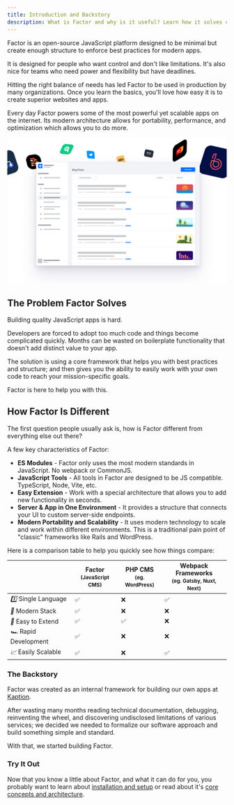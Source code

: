 ```yaml
---
title: Introduction and Backstory
description: What is Factor and why is it useful? Learn how it solves common development problems and how it compares to alternative approaches.
---
```


Factor is an open-source JavaScript platform designed to be minimal but create enough structure to enforce best practices for modern apps.

It is designed for people who want control and don't like limitations. It's also nice for teams who need power and flexibility but have deadlines.

Hitting the right balance of needs has led Factor to be used in production by many organizations. Once you learn the basics, you'll love how easy it is to create superior websites and apps.

Every day Factor powers some of the most powerful yet scalable apps on the internet. Its modern architecture allows for portability, performance, and optimization which allows you to do more.

![FactorES - Modern Application Stack](./splash.jpg)

## The Problem Factor Solves

Building quality JavaScript apps is hard.

Developers are forced to adopt too much code and things become complicated quickly. Months can be wasted on boilerplate functionality that doesn't add distinct value to your app.

The solution is using a core framework that helps you with best practices and structure; and then gives you the ability to easily work with your own code to reach your mission-specific goals.

Factor is here to help you with this.

## How Factor Is Different

The first question people usually ask is, how is Factor different from everything else out there?

A few key characteristics of Factor:

- **ES Modules** - Factor only uses the most modern standards in JavaScript. No webpack or CommonJS.
- **JavaScript Tools** - All tools in Factor are designed to be JS compatible. TypeScript, Node, Vite, etc.
- **Easy Extension** - Work with a special architecture that allows you to add new functionality in seconds.
- **Server & App in One Environment** - It provides a structure that connects your UI to custom server-side endpoints.
- **Modern Portability and Scalability** - It uses modern technology to scale and work within different environments. This is a traditional pain point of "classic" frameworks like Rails and WordPress.

Here is a comparison table to help you quickly see how things compare:

<table class="features-comparison min-w-full ">
  <thead>
    <tr>
      <th scope="col"></th>
      <th scope="col">Factor<br/><small class="text-color-500 text-xs font-medium">(JavaScript CMS)</small></th>
      <th scope="col">PHP CMS<br/><small class="text-color-500 text-xs font-medium">(eg. WordPress)</small></th>
      <th scope="col">Webpack Frameworks<br/><small class="text-color-500 text-xs font-medium">(eg. Gatsby, Nuxt, Next)</small></th>
    </tr>
  </thead>
  <tbody>
    <tr>
      <td class="font-semibold p-2"><i class="mr-2">1️⃣</i> <span>Single Language</span></td>
      <td class="text-center">✅</td>
      <td class="text-center">❌</td>
      <td class="text-center">✅</td>
    </tr>
    <tr>
      <td class="font-semibold p-2"><i class="mr-2">🚀</i> <span>Modern Stack</span></td>
      <td class="text-center">✅</td>
      <td class="text-center">❌</td>
      <td class="text-center">❌</td>
    </tr>
    <tr>
      <td class="font-semibold p-2"><i class="mr-2">🔌</i> <span>Easy to Extend</span></td>
      <td class="text-center">✅</td>
      <td class="text-center">✅</td>
      <td class="text-center">❌</td>
    </tr>
    <tr>
      <td class="font-semibold p-2"><i class="mr-2">🏎</i> <span>Rapid Development</span></td>
      <td class="text-center">✅</td>
      <td class="text-center">❌</td>
      <td class="text-center">❌</td>
    </tr>
    <tr>
      <td class="font-semibold p-2"><i class="mr-2">📈</i> <span>Easily Scalable</span></td>
      <td class="text-center">✅</td>
      <td class="text-center">❌</td>
      <td class="text-center">✅</td>
    </tr>

  </tbody>
</table>

### The Backstory

Factor was created as an internal framework for building our own apps at [Kaption](https://www.kaption.co).

After wasting many months reading technical documentation, debugging, reinventing the wheel, and discovering undisclosed limitations of various services; we decided we needed to formalize our software approach and build something simple and standard.

With that, we started building Factor.

### Try It Out

Now that you know a little about Factor, and what it can do for you, you probably want to learn about [installation and setup](./quickstart) or read about it's [core concepts and architecture](./core-concepts).
